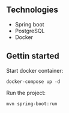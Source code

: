 ## Technologies
- Spring boot
- PostgreSQL
- Docker

## Gettin started
Start docker container: 
```
docker-compose up -d
```
Run the project: 
```
mvn spring-boot:run
```
